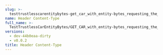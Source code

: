 ```yaml
---
slug: >-
  testtrustlesscarentitybytes-get_car_with_entity-bytes_requesting_the_first_byte_of_a_file_(format=car)-header_content-type
name: Header Content-Type
full_name: >-
  TestTrustlessCarEntityBytes/GET_CAR_with_entity-bytes_requesting_the_first_byte_of_a_file_(format=car)/Header_Content-Type
versions:
  - dev-44b0eaa-dirty
  - v0.0.2
title: Header Content-Type
---
```



